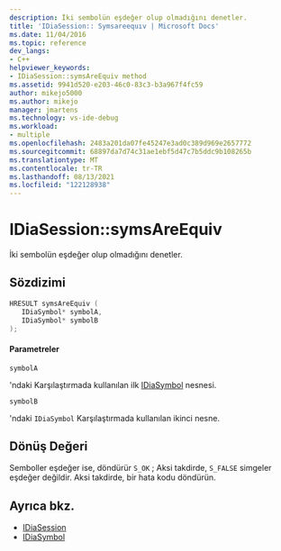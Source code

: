 ```yaml
---
description: İki sembolün eşdeğer olup olmadığını denetler.
title: 'IDiaSession:: Symsareequıv | Microsoft Docs'
ms.date: 11/04/2016
ms.topic: reference
dev_langs:
- C++
helpviewer_keywords:
- IDiaSession::symsAreEquiv method
ms.assetid: 9941d520-e203-46c0-83c3-b3a967f4fc59
author: mikejo5000
ms.author: mikejo
manager: jmartens
ms.technology: vs-ide-debug
ms.workload:
- multiple
ms.openlocfilehash: 2483a201da07fe45247e3ad0c389d969e2657772
ms.sourcegitcommit: 68897da7d74c31ae1ebf5d47c7b5ddc9b108265b
ms.translationtype: MT
ms.contentlocale: tr-TR
ms.lasthandoff: 08/13/2021
ms.locfileid: "122128938"
---
```

# <a name="idiasessionsymsareequiv"></a>IDiaSession::symsAreEquiv
İki sembolün eşdeğer olup olmadığını denetler.

## <a name="syntax"></a>Sözdizimi

```C++
HRESULT symsAreEquiv ( 
   IDiaSymbol* symbolA,
   IDiaSymbol* symbolB
);
```

#### <a name="parameters"></a>Parametreler
 `symbolA`

'ndaki Karşılaştırmada kullanılan ilk [IDiaSymbol](../../debugger/debug-interface-access/idiasymbol.md) nesnesi.

 `symbolB`

'ndaki `IDiaSymbol` Karşılaştırmada kullanılan ikinci nesne.

## <a name="return-value"></a>Dönüş Değeri
 Semboller eşdeğer ise, döndürür `S_OK` ; Aksi takdirde, `S_FALSE` simgeler eşdeğer değildir. Aksi takdirde, bir hata kodu döndürün.

## <a name="see-also"></a>Ayrıca bkz.
- [IDiaSession](../../debugger/debug-interface-access/idiasession.md)
- [IDiaSymbol](../../debugger/debug-interface-access/idiasymbol.md)
